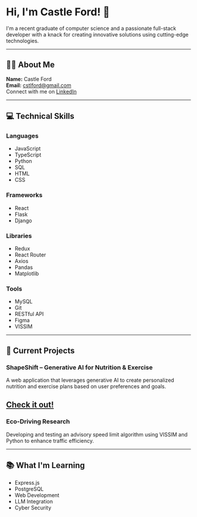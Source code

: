 # Hi, I'm Castle Ford! 👋

I'm a recent graduate of computer science and a passionate full-stack developer with a knack for creating innovative solutions using cutting-edge technologies. 

---

## 👨‍💻 About Me

**Name:** Castle Ford  
**Email:** [cstlford@gmail.com](mailto:cstlford@gmail.com)  
Connect with me on [LinkedIn](https://www.linkedin.com/in/castleford)

---

## 💻 Technical Skills

### Languages
- JavaScript
- TypeScript
- Python
- SQL
- HTML
- CSS

### Frameworks
- React
- Flask
- Django

### Libraries
- Redux
- React Router
- Axios
- Pandas
- Matplotlib

### Tools
- MySQL
- Git
- RESTful API
- Figma
- VISSIM

---

## 🚀 Current Projects

### ShapeShift – Generative AI for Nutrition & Exercise
A web application that leverages generative AI to create personalized nutrition and exercise plans based on user preferences and goals.

[Check it out!](https://shapeshiftness.netlify.app)
---

### **Eco-Driving Research**
Developing and testing an advisory speed limit algorithm using VISSIM and Python to enhance traffic efficiency.

---

## 📚 What I'm Learning

- Express.js
- PostgreSQL
- Web Development
- LLM Integration
- Cyber Security



